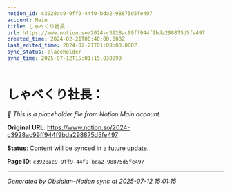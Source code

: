 ```yaml
---
notion_id: c3928ac9-9ff9-44f9-bda2-98875d5fe497
account: Main
title: しゃべくり社長：
url: https://www.notion.so/2024-c3928ac99ff944f9bda298875d5fe497
created_time: 2024-02-21T00:40:00.000Z
last_edited_time: 2024-02-21T01:08:00.000Z
sync_status: placeholder
sync_time: 2025-07-12T15:01:15.038999
---
```


# しゃべくり社長：

*🔄 This is a placeholder file from Notion Main account.*

**Original URL**: https://www.notion.so/2024-c3928ac99ff944f9bda298875d5fe497

**Status**: Content will be synced in a future update.

**Page ID**: `c3928ac9-9ff9-44f9-bda2-98875d5fe497`

---

*Generated by Obsidian-Notion sync at 2025-07-12 15:01:15*
